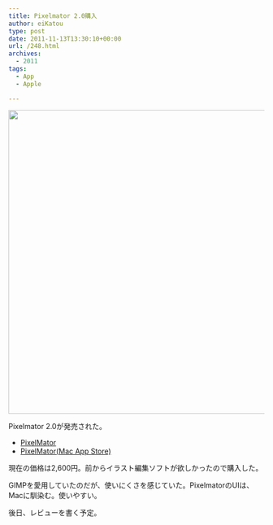 ```yaml
---
title: Pixelmator 2.0購入
author: eiKatou
type: post
date: 2011-11-13T13:30:10+00:00
url: /248.html
archives:
  - 2011
tags:
  - App
  - Apple

---
```

[<img src="http://eikatou.net/blog/wp-content/uploads/2011/11/20111113a.png" alt="" title="20111113a" width="600" height="598" class="alignnone size-full wp-image-250" srcset="/uploads/2011/11/20111113a.png 600w, /uploads/2011/11/20111113a-150x150.png 150w, /uploads/2011/11/20111113a-300x300.png 300w, /uploads/2011/11/20111113a-301x300.png 301w" sizes="(max-width: 600px) 100vw, 600px" />][1]

Pixelmator 2.0が発売された。

  * [PixelMator][2]
  * [PixelMator(Mac App Store)][3]

現在の価格は2,600円。前からイラスト編集ソフトが欲しかったので購入した。

GIMPを愛用していたのだが、使いにくさを感じていた。PixelmatorのUIは、Macに馴染む。使いやすい。

後日、レビューを書く予定。

 [1]: http://eikatou.net/blog/wp-content/uploads/2011/11/20111113a.png
 [2]: http://www.pixelmator.com/
 [3]: http://itunes.apple.com/us/app/pixelmator/id407963104?mt=12&ls=1
